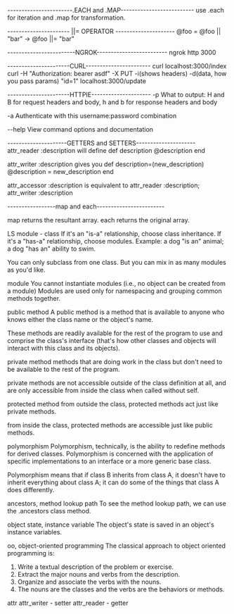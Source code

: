 -----------------------.EACH and .MAP--------------------------
use .each for iteration and .map for transformation.


---------------------- ||= OPERATOR ---------------------
@foo = @foo || "bar"    ->     @foo ||= "bar"


------------------------NGROK-------------------------
ngrok http 3000


----------------------CURL-----------------------
curl localhost:3000/index
curl -H "Authorization: bearer asdf" -X PUT -i(shows headers) -d(data, how you pass params) "id=1" localhost:3000/update


----------------------HTTPIE---------------------
-p       What to output: H and B for request headers and body, h and b for response headers and body

-a       Authenticate with this username:password combination

--help   View command options and documentation

---------------------GETTERS and SETTERS---------------------
attr_reader :description will define 
def description 
  @description 
end

attr_writer :description gives you 
def description=(new_description) 
  @description = new_description 
end

attr_accessor :description is equivalent to attr_reader :description; attr_writer :description


-----------------map and each------------------------

map returns the resultant array. each returns the original array.

LS
module - class
If it's an "is-a" relationship, choose class inheritance. If it's a "has-a"
relationship, choose modules. Example: a dog "is an" animal; a dog "has an"
ability to swim.

You can only subclass from one class. But you can mix in as many modules as
you'd like.

module
You cannot instantiate modules (i.e., no object can be created from a module)
Modules are used only for namespacing and grouping common methods together.

public method
A public method is a method that is available to anyone who knows either the
class name or the object's name.

These methods are readily available for the rest of the program to use and
comprise the class's interface (that's how other classes and objects will
interact with this class and its objects).

private method
methods that are doing work in the class but don't need to be available to the
rest of the program.

private methods are not accessible outside of the class definition at all, and
are only accessible from inside the class when called without self.

protected method
from outside the class, protected methods act just like private methods.

from inside the class, protected methods are accessible just like public
methods.

polymorphism
Polymorphism, technically, is the ability to redefine methods for derived
classes. Polymorphism is concerned with the application of specific
implementations to an interface or a more generic base class.

Polymorphism means that if class B inherits from class A, it doesn't have to
inherit everything about class A; it can do some of the things that class A does
differently.

ancestors, method lookup path
To see the method lookup path, we can use the .ancestors class method.

object state, instance variable
The object's state is saved in an object's instance variables.

oo, object-oriented programming
The classical approach to object oriented programming is:
1. Write a textual description of the problem or exercise.
2. Extract the major nouns and verbs from the description.
3. Organize and associate the verbs with the nouns.
4. The nouns are the classes and the verbs are the behaviors or methods.

attr
attr_writer - setter
attr_reader - getter


